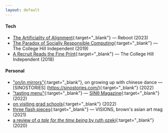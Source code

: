 ```yaml
---
layout: default
---
```



#### Tech

- [The Artificiality of Alignment](https://joinreboot.org/p/alignment){:target="_blank"} — Reboot (2023)
- [The Paradox of Socially Responsible Computing](http://www.theindy.org/article/2235){:target="_blank"} — The College Hill Independent (2019)
- [A Recruit Reads the Fine Print](http://www.theindy.org/article/1516){:target="_blank"} — The College Hill Independent (2018)

#### Personal

- ["on/in mirrors"](https://letterstomyfriends.substack.com/p/mirrors){:target="_blank"}, on growing up with chinese dance — [SINOSTORIES] (https://sinostories.com/){:target="_blank"} (2022)
- ["tasting menu"](https://letterstomyfriends.substack.com/p/tastingmenu){:target="_blank"} — [SINθ Magazine](https://sinetheta.net/index.html){:target="_blank"} (2022)
- [on visiting grad schools](https://letterstomyfriends.substack.com/p/academia){:target="_blank"} (2022)
- [three flash pieces](https://issuu.com/visions.brown/docs/spring2021layoutfinalsingles){:target="_blank"} — VISIONS, brown's asian art mag (2021)
- [a review of *a tale for the time being* by ruth ozeki](https://reading.supply/@jessica/some-comfort-for-the-time-being-64k4Ml){:target="_blank"} (2020)
